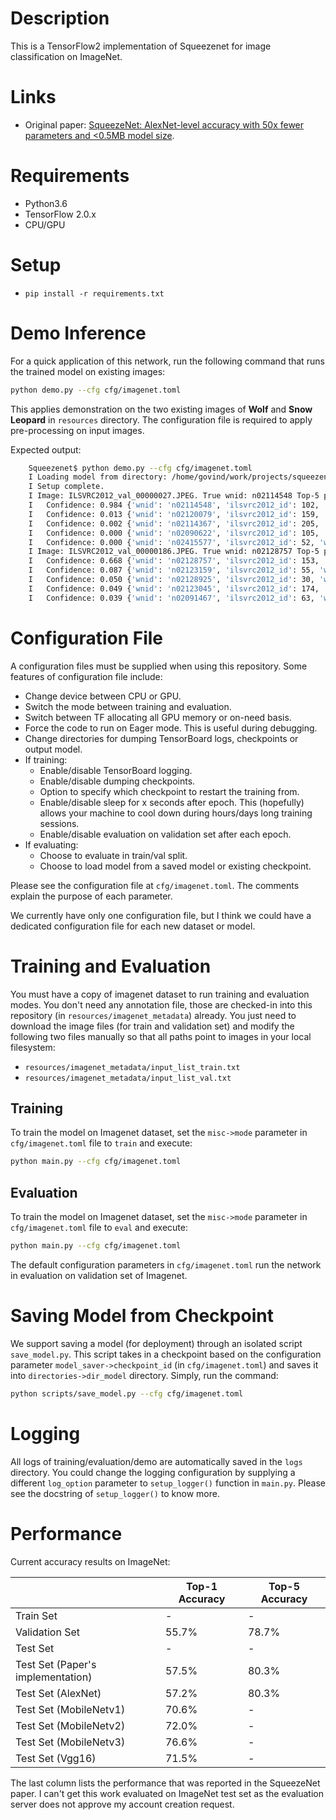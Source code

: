 # Description

This is a TensorFlow2 implementation of Squeezenet for image classification on ImageNet.

# Links

* Original paper: [SqueezeNet: AlexNet-level accuracy with 50x fewer parameters and <0.5MB model size](https://arxiv.org/abs/1602.07360).


# Requirements

* Python3.6
* TensorFlow 2.0.x
* CPU/GPU


# Setup

* `pip install -r requirements.txt` 


# Demo Inference

For a quick application of this network, run the following command that runs the trained model on existing images:
```bash
python demo.py --cfg cfg/imagenet.toml
```

This applies demonstration on the two existing images of **Wolf** and **Snow Leopard** in `resources` directory. The configuration file is required to apply pre-processing on input images.  

Expected output:
```bash
    Squeezenet$ python demo.py --cfg cfg/imagenet.toml 
    I Loading model from directory: /home/govind/work/projects/squeezenet_dir/Squeezenet/models
    I Setup complete.
    I Image: ILSVRC2012_val_00000027.JPEG. True wnid: n02114548 Top-5 predictions: 
    I 	Confidence: 0.984 {'wnid': 'n02114548', 'ilsvrc2012_id': 102, 'word': 'white wolf, Arctic wolf, Canis lupus tundrarum'}
    I 	Confidence: 0.013 {'wnid': 'n02120079', 'ilsvrc2012_id': 159, 'word': 'Arctic fox, white fox, Alopex lagopus'}
    I 	Confidence: 0.002 {'wnid': 'n02114367', 'ilsvrc2012_id': 205, 'word': 'timber wolf, grey wolf, gray wolf, Canis lupus'}
    I 	Confidence: 0.000 {'wnid': 'n02090622', 'ilsvrc2012_id': 105, 'word': 'borzoi, Russian wolfhound'}
    I 	Confidence: 0.000 {'wnid': 'n02415577', 'ilsvrc2012_id': 52, 'word': 'bighorn, bighorn sheep, cimarron, Rocky Mountain bighorn, Rocky Mountain sheep, Ovis canadensis'}
    I Image: ILSVRC2012_val_00000186.JPEG. True wnid: n02128757 Top-5 predictions: 
    I 	Confidence: 0.668 {'wnid': 'n02128757', 'ilsvrc2012_id': 153, 'word': 'snow leopard, ounce, Panthera uncia'}
    I 	Confidence: 0.087 {'wnid': 'n02123159', 'ilsvrc2012_id': 55, 'word': 'tiger cat'}
    I 	Confidence: 0.050 {'wnid': 'n02128925', 'ilsvrc2012_id': 30, 'word': 'jaguar, panther, Panthera onca, Felis onca'}
    I 	Confidence: 0.049 {'wnid': 'n02123045', 'ilsvrc2012_id': 174, 'word': 'tabby, tabby cat'}
    I 	Confidence: 0.039 {'wnid': 'n02091467', 'ilsvrc2012_id': 63, 'word': 'Norwegian elkhound, elkhound'}
```

# Configuration File

A configuration files must be supplied when using this repository. Some features of configuration file include:

 * Change device between CPU or GPU.
 * Switch the mode between training and evaluation.
 * Switch between TF allocating all GPU memory or on-need basis.
 * Force the code to run on Eager mode. This is useful during debugging.
 * Change directories for dumping TensorBoard logs, checkpoints or output model.
 * If training:
     * Enable/disable TensorBoard logging.
     * Enable/disable dumping checkpoints.
     * Option to specify which checkpoint to restart the training from.
     * Enable/disable sleep for x seconds after epoch. This (hopefully) allows your machine to cool down during hours/days long training sessions.
     * Enable/disable evaluation on validation set after each epoch.
 * If evaluating:
    * Choose to evaluate in train/val split. 
    * Choose to load model from a saved model or existing checkpoint.

Please see the configuration file at `cfg/imagenet.toml`. The comments explain the purpose of each parameter.

We currently have only one configuration file, but I think we could have a dedicated configuration file for each new dataset or model.

# Training and Evaluation

You must have a copy of imagenet dataset to run training and evaluation modes. You don't need any annotation file, those are checked-in into this repository (in `resources/imagenet_metadata`) already. You just need to download the image files (for train and validation set) and modify the following two files manually so that all paths point to images in your local filesystem:

 * `resources/imagenet_metadata/input_list_train.txt`
 * `resources/imagenet_metadata/input_list_val.txt`

## Training

To train the model on Imagenet dataset, set the `misc->mode` parameter in `cfg/imagenet.toml` file to `train` and execute:

```bash
python main.py --cfg cfg/imagenet.toml
```

## Evaluation

To train the model on Imagenet dataset, set the `misc->mode` parameter in `cfg/imagenet.toml` file to `eval` and execute:

```bash
python main.py --cfg cfg/imagenet.toml
```

The default configuration parameters in `cfg/imagenet.toml` run the network in evaluation on validation set of Imagenet.


# Saving Model from Checkpoint

We support saving a model (for deployment) through an isolated script `save_model.py`. This script takes in a checkpoint based on the configuration parameter `model_saver->checkpoint_id` (in `cfg/imagenet.toml`) and saves it into `directories->dir_model` directory. Simply, run the command:

```bash
python scripts/save_model.py --cfg cfg/imagenet.toml
```


# Logging

All logs of training/evaluation/demo are automatically saved in the `logs` directory. You could change the logging configuration by supplying a different `log_option` parameter to `setup_logger()` function in `main.py`. Please see the docstring of `setup_logger()` to know more.


# Performance

Current accuracy results on ImageNet:


|                                   | Top-1 Accuracy | Top-5 Accuracy |
|-----------------------------------|----------------|----------------|
| Train Set                         |             -  |              - |
| Validation Set                    |        55.7%   |         78.7%  |
| Test Set                          |             -  |              - |
| Test Set (Paper's implementation) |        57.5%   |         80.3%  |
| Test Set (AlexNet)                |        57.2%   |         80.3%  |
| Test Set (MobileNetv1)            |        70.6%   |              - |
| Test Set (MobileNetv2)            |        72.0%   |              - |
| Test Set (MobileNetv3)            |        76.6%   |              - |
| Test Set (Vgg16)                  |        71.5%   |              - |

The last column lists the performance that was reported in the SqueezeNet paper. I can't get this work evaluated on ImageNet test set as the evaluation server does not approve my account creation request.
